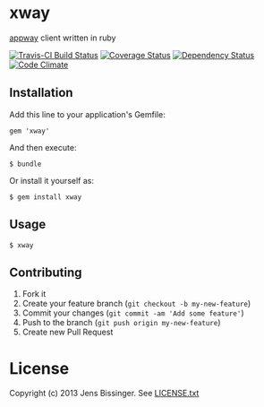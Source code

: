 # xway

[appway](http://github.com/threez/appway) client written in ruby

[![Travis-CI Build Status](https://secure.travis-ci.org/dpree/xway.png)](https://secure.travis-ci.org/dpree/xway)
[![Coverage Status](https://coveralls.io/repos/dpree/xway/badge.png)](https://coveralls.io/r/dpree/xway)
[![Dependency Status](https://gemnasium.com/dpree/xway.png)](https://gemnasium.com/dpree/xway)
[![Code Climate](https://codeclimate.com/badge.png)](https://codeclimate.com/github/dpree/xway)

## Installation

Add this line to your application's Gemfile:

    gem 'xway'

And then execute:

    $ bundle

Or install it yourself as:

    $ gem install xway

## Usage

    $ xway

## Contributing

1. Fork it
2. Create your feature branch (`git checkout -b my-new-feature`)
3. Commit your changes (`git commit -am 'Add some feature'`)
4. Push to the branch (`git push origin my-new-feature`)
5. Create new Pull Request

# License

Copyright (c) 2013 Jens Bissinger. See [LICENSE.txt](LICENSE.txt)
